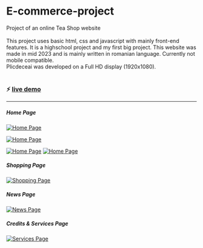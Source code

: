 # E-commerce-project

Project of an online Tea Shop website<br />
<br />
This project uses basic html, css and javascript with mainly front-end features. It is a highschool project and my first big project. This website was made in mid 2023 and is mainly written in romanian language. Currently not mobile compatible. <br />
Plicdeceai was developed on a Full HD display (1920x1080). <br />
<br />
### ⚡ [live demo](https://fabian-ci.github.io/E-commerce-project/index.html)

---

##### Home Page
[![Home Page](https://i.gyazo.com/1d1d45e5442139cb7ea3163d9d4bfd30.jpg)](https://fabian-ci.github.io/E-commerce-project/index.html)

[![Home Page](https://i.gyazo.com/469ecd574d23f702335cdfee9439e5d6.jpg)](https://fabian-ci.github.io/E-commerce-project/index.html)

[![Home Page](https://i.gyazo.com/938c13e0c39a9a17880aaf4a794cf6b3.png)](https://fabian-ci.github.io/E-commerce-project/index.html)
[![Home Page](https://i.gyazo.com/73cddd4995177327b603d91f1a5523f6.png)](https://fabian-ci.github.io/E-commerce-project/index.html)

##### Shopping Page
[![Shopping Page](https://i.gyazo.com/ccf80a3bb6cf7dafa9f1156a9a59353b.png)](https://fabian-ci.github.io/E-commerce-project/shopping-index.html)

##### News Page
[![News Page](https://i.gyazo.com/42ec41aceed7401451eb39013795d13b.jpg)](https://fabian-ci.github.io/E-commerce-project/noutati-index.html)

##### Credits & Services Page
[![Services Page](https://i.gyazo.com/539b648309c715939ac4fe750f51d036.png)](https://fabian-ci.github.io/E-commerce-project/servicii-index.html)
